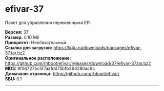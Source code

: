 # efivar-37
Пакет для управления переменными EFI.

**Версия:** 37<br />
**Размер:** 0.10 Мб<br />
**Приоритет:** Необязательный<br />
**Ссылка для загрузки:** https://lx4u.ru/downloads/packages/efivar-37.tar.bz2<br />
**Оригинальное расположение:** https://github.com/rhboot/efivar/releases/download/37/efivar-37.tar.bz2<br/>
**MD5:** 9f067275c5f7aafdd75bfb364280ac9c<br />
**Домашняя страница:** https://github.com/rhboot/efivar/
<br />**SBU:** 0.1

***
